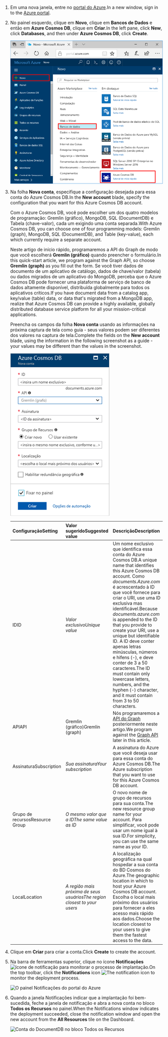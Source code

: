 1. <span data-ttu-id="5ad3d-101">Em uma nova janela, entre no [portal do Azure](https://portal.azure.com/).</span><span class="sxs-lookup"><span data-stu-id="5ad3d-101">In a new window, sign in to the [Azure portal](https://portal.azure.com/).</span></span>
2. <span data-ttu-id="5ad3d-102">No painel esquerdo, clique em **Novo**, clique em **Bancos de Dados** e então em **Azure Cosmos DB**, clique em **Criar**.</span><span class="sxs-lookup"><span data-stu-id="5ad3d-102">In the left pane, click **New**, click **Databases**, and then under **Azure Cosmos DB**, click **Create**.</span></span>
   
   ![Painel Bancos de Dados do portal do Azure](./media/cosmos-db-create-dbaccount-graph/create-nosql-db-databases-json-tutorial-1.png)

3. <span data-ttu-id="5ad3d-104">Na folha **Nova conta**, especifique a configuração desejada para essa conta do Azure Cosmos DB.</span><span class="sxs-lookup"><span data-stu-id="5ad3d-104">In the **New account** blade, specify the configuration that you want for this Azure Cosmos DB account.</span></span> 

    <span data-ttu-id="5ad3d-105">Com o Azure Cosmos DB, você pode escolher um dos quatro modelos de programação: Gremlin (gráfico), MongoDB, SQL (DocumentDB) e Tabela (chave-valor), cada um exigindo uma conta separada.</span><span class="sxs-lookup"><span data-stu-id="5ad3d-105">With Azure Cosmos DB, you can choose one of four programming models: Gremlin (graph), MongoDB, SQL (DocumentDB), and Table (key-value), each which currently require a separate account.</span></span>
       
    <span data-ttu-id="5ad3d-106">Neste artigo de início rápido, programaremos a API do Graph de modo que você escolherá **Gremlin (gráfico)** quando preencher o formulário.</span><span class="sxs-lookup"><span data-stu-id="5ad3d-106">In this quick-start article, we program against the Graph API, so choose **Gremlin (graph)** as you fill out the form.</span></span> <span data-ttu-id="5ad3d-107">Se você tiver dados de documento de um aplicativo de catálogo, dados de chave/valor (tabela) ou dados migrados de um aplicativo do MongoDB, perceba que o Azure Cosmos DB pode fornecer uma plataforma de serviço de banco de dados altamente disponível, distribuída globalmente para todos os aplicativos críticos.</span><span class="sxs-lookup"><span data-stu-id="5ad3d-107">If you have document data from a catalog app, key/value (table) data, or data that's migrated from a MongoDB app, realize that Azure Cosmos DB can provide a highly available, globally distributed database service platform for all your mission-critical applications.</span></span>

    <span data-ttu-id="5ad3d-108">Preencha os campos da folha **Nova conta** usando as informações na próxima captura de tela como guia - seus valores podem ser diferentes dos valores na captura de tela.</span><span class="sxs-lookup"><span data-stu-id="5ad3d-108">Complete the fields on the **New account** blade, using the information in the following screenshot as a guide - your values may be different than the values in the screenshot.</span></span>
 
    ![A folha da nova conta do Azure Cosmos DB](./media/cosmos-db-create-dbaccount-graph/create-nosql-db-databases-json-tutorial-2.png)

    <span data-ttu-id="5ad3d-110">Configuração</span><span class="sxs-lookup"><span data-stu-id="5ad3d-110">Setting</span></span>|<span data-ttu-id="5ad3d-111">Valor sugerido</span><span class="sxs-lookup"><span data-stu-id="5ad3d-111">Suggested value</span></span>|<span data-ttu-id="5ad3d-112">Descrição</span><span class="sxs-lookup"><span data-stu-id="5ad3d-112">Description</span></span>
    ---|---|---
    <span data-ttu-id="5ad3d-113">ID</span><span class="sxs-lookup"><span data-stu-id="5ad3d-113">ID</span></span>|<span data-ttu-id="5ad3d-114">*Valor exclusivo*</span><span class="sxs-lookup"><span data-stu-id="5ad3d-114">*Unique value*</span></span>|<span data-ttu-id="5ad3d-115">Um nome exclusivo que identifica essa conta do Azure Cosmos DB.</span><span class="sxs-lookup"><span data-stu-id="5ad3d-115">A unique name that identifies this Azure Cosmos DB account.</span></span> <span data-ttu-id="5ad3d-116">Como *documents.Azure.com* é acrescentado à ID que você fornece para criar o URI, use uma ID exclusiva mas identificável.</span><span class="sxs-lookup"><span data-stu-id="5ad3d-116">Because *documents.azure.com* is appended to the ID that you provide to create your URI, use a unique but identifiable ID.</span></span> <span data-ttu-id="5ad3d-117">A ID deve conter apenas letras minúsculas, números e hifens (-), e deve conter de 3 a 50 caracteres.</span><span class="sxs-lookup"><span data-stu-id="5ad3d-117">The ID must contain only lowercase letters, numbers, and the hyphen (-) character, and it must contain from 3 to 50 characters.</span></span>
    <span data-ttu-id="5ad3d-118">API</span><span class="sxs-lookup"><span data-stu-id="5ad3d-118">API</span></span>|<span data-ttu-id="5ad3d-119">Gremlin (gráfico)</span><span class="sxs-lookup"><span data-stu-id="5ad3d-119">Gremlin (graph)</span></span>|<span data-ttu-id="5ad3d-120">Nós programaremos a [API do Graph](../articles/cosmos-db/graph-introduction.md) posteriormente neste artigo.</span><span class="sxs-lookup"><span data-stu-id="5ad3d-120">We program against the [Graph API](../articles/cosmos-db/graph-introduction.md) later in this article.</span></span>|
    <span data-ttu-id="5ad3d-121">Assinatura</span><span class="sxs-lookup"><span data-stu-id="5ad3d-121">Subscription</span></span>|<span data-ttu-id="5ad3d-122">*Sua assinatura*</span><span class="sxs-lookup"><span data-stu-id="5ad3d-122">*Your subscription*</span></span>|<span data-ttu-id="5ad3d-123">A assinatura do Azure que você deseja usar para essa conta do Azure Cosmos DB.</span><span class="sxs-lookup"><span data-stu-id="5ad3d-123">The Azure subscription that you want to use for this Azure Cosmos DB account.</span></span> 
    <span data-ttu-id="5ad3d-124">Grupo de recursos</span><span class="sxs-lookup"><span data-stu-id="5ad3d-124">Resource Group</span></span>|<span data-ttu-id="5ad3d-125">*O mesmo valor que a ID*</span><span class="sxs-lookup"><span data-stu-id="5ad3d-125">*The same value as ID*</span></span>|<span data-ttu-id="5ad3d-126">O novo nome de grupo de recursos para sua conta.</span><span class="sxs-lookup"><span data-stu-id="5ad3d-126">The new resource group name for your account.</span></span> <span data-ttu-id="5ad3d-127">Para simplificar, você pode usar um nome igual à sua ID.</span><span class="sxs-lookup"><span data-stu-id="5ad3d-127">For simplicity, you can use the same name as your ID.</span></span> 
    <span data-ttu-id="5ad3d-128">Local</span><span class="sxs-lookup"><span data-stu-id="5ad3d-128">Location</span></span>|<span data-ttu-id="5ad3d-129">*A região mais próxima de seus usuários*</span><span class="sxs-lookup"><span data-stu-id="5ad3d-129">*The region closest to your users*</span></span>|<span data-ttu-id="5ad3d-130">A localização geográfica na qual hospedar a sua conta do BD Cosmos do Azure.</span><span class="sxs-lookup"><span data-stu-id="5ad3d-130">The geographic location in which to host your Azure Cosmos DB account.</span></span> <span data-ttu-id="5ad3d-131">Escolha o local mais próximo dos usuários para fornecer a eles acesso mais rápido aos dados.</span><span class="sxs-lookup"><span data-stu-id="5ad3d-131">Choose the location closest to your users to give them the fastest access to the data.</span></span>

4. <span data-ttu-id="5ad3d-132">Clique em **Criar** para criar a conta.</span><span class="sxs-lookup"><span data-stu-id="5ad3d-132">Click **Create** to create the account.</span></span>
5. <span data-ttu-id="5ad3d-133">Na barra de ferramentas superior, clique no ícone **Notificações** ![ícone de notificação](./media/cosmos-db-create-dbaccount-graph/notification-icon.png) para monitorar o processo de implantação.</span><span class="sxs-lookup"><span data-stu-id="5ad3d-133">On the top toolbar, click the **Notifications** icon ![The notification icon](./media/cosmos-db-create-dbaccount-graph/notification-icon.png) to monitor the deployment process.</span></span>

    ![O painel Notificações do portal do Azure](./media/cosmos-db-create-dbaccount-graph/notification.png)

6.  <span data-ttu-id="5ad3d-135">Quando a janela Notificações indicar que a implantação foi bem-sucedida, feche a janela de notificação e abra a nova conta no bloco **Todos os Recursos** no painel.</span><span class="sxs-lookup"><span data-stu-id="5ad3d-135">When the Notifications window indicates the deployment succeeded, close the notification window and open the new account from the **All Resources** tile on the Dashboard.</span></span> 

    ![Conta do DocumentDB no bloco Todos os Recursos](./media/cosmos-db-create-dbaccount-graph/azure-documentdb-all-resources.png)